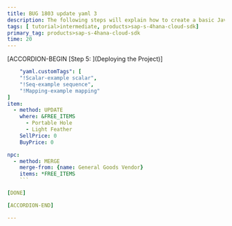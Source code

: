 ```yaml
---
title: BUG 1803 update yaml 3
description: The following steps will explain how to create a basic Java project to call OData services using the SAP S/4HANA Cloud SDK on Cloud Foundry.
tags: [ tutorial>intermediate, products>sap-s-4hana-cloud-sdk]
primary_tag: products>sap-s-4hana-cloud-sdk
time: 20
---
```


[ACCORDION-BEGIN [Step 5: ](Deploying the Project)]

```YAML
    "yaml.customTags": [
    "!Scalar-example scalar",
    "!Seq-example sequence",
    "!Mapping-example mapping"
]
item:
  - method: UPDATE
    where: &FREE_ITEMS
      - Portable Hole
      - Light Feather
    SellPrice: 0
    BuyPrice: 0

npc:
  - method: MERGE
    merge-from: {name: General Goods Vendor}
    items: *FREE_ITEMS
    ```

[DONE]

[ACCORDION-END]

---
